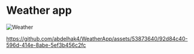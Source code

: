 # Weather app

![Weather](https://github.com/abdelhak4/WeatherApp/assets/53873640/c011acc9-1552-489b-83d7-017fe9bdad22)

https://github.com/abdelhak4/WeatherApp/assets/53873640/92d84c40-596d-414e-8abe-5ef3b456c2fc



